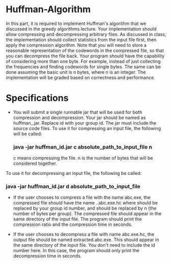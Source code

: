 # Huffman-Algorithm
In this part, it is required to implement Huffman's algorithm that we discussed in the greedy algorithms lecture. Your implementation should allow compressing and decompressing arbitrary files. As discussed in class, the implementation should collect statistics from the input file first, then apply the compression algorithm. Note that you will need to store a reasonable representation of the codewords in the compressed file, so that you can decompress the file back. 
Your program should have the capability of considering more than one byte. For example, instead of just collecting the frequencies and finding codewords for single bytes. The same can be done assuming the basic unit is n bytes, where n is an integer.
The implementation will be graded based on correctness and performance.

# Specifications

- You will submit a single runnable jar that will be used for both compression and decompression. Your jar should be named as huffman_<id>.jar. Replace id with your group id. The jar must include the source code files.
To use it for compressing an input file, the following will be called: <h3>java -jar huffman_id.jar c absolute_path_to_input_file n</h3> 
    c means compressing the file. n is the number of bytes that will be considered together.
  
To use it for decompressing an input file, the following be called: <h3>java -jar huffman_id.jar d absolute_path_to_input_file</h3>

- If the user chooses to compress a file with the name abc.exe, the compressed file should have the name <id>.<n>.abc.exe.hc where <id> should be replaced by your group id number, and <n> should be replaced by n (the number of bytes per group). The compressed file should appear in the same directory of the input file. The program should print the compression ratio and the compression time in seconds.
  
- If the user chooses to decompress a file with name abc.exe.hc, the output file should be named extracted.abc.exe. This should appear in the same directory of the input file. You don't need to include the id number here.
In this case, the program should only print the decompression time in seconds.

